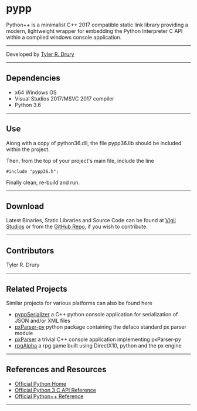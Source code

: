# pypp

Python++ is a minimalist C++ 2017 compatible static link library providing a modern, lightweight wrapper for embedding the Python Interpreter C API within a compiled windows console application.

---

Developed by [Tyler R. Drury]()

---

## Dependencies

* x64 Windows OS
* Visual Studios 2017/MSVC 2017 compiler
* Python 3.6

---

## Use

Along with a copy of python36.dll, the file pypp36.lib should be included within the project.
    
Then, from the top of your project's main file, include the line

    #include "pypp36.h";
    
Finally clean, re-build and run.

---

## Download

Latest Binaries, Static Libraries and Source Code can be found at
[Vigil Studios]() or from the [GitHub Repo](), if you wish to contribute.

---

## Contributors
   Tyler R. Drury
   

---

## Related Projects

Similar projects for various platforms can also be found here

* [pyppSerializer]()   a C++ python console application for serialization of JSON and/or XML files
* [pxParser-py]()     python package containing the defaco standard px parser module
* [pxParser]()   a trivial C++ console application implementing pxParser-py
* [rpgAlpha]()  a rpg game built using DirectX10, python and the px engine


---

## References and Resources

* [Official Python Home](https://www.python.org/)
* [Official Python 3 C API Reference](https://docs.python.org/3/c-api/intro.html)
* [Official Python++ Reference]()

---